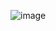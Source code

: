 ![image](https://github.com/ilrexho2011/Project-EULER-Possible-Solutions-Problems-201_to_300/assets/61479363/df999998-ffad-409b-ad1f-b884514f31ce)

